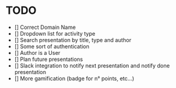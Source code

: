 # TODO

- [] Correct Domain Name
- [] Dropdown list for activity type
- [] Search presentation by title, type and author
- [] Some sort of authentication
- [] Author is a User
- [] Plan future presentations
- [] Slack integration to notify next presentation and notify done presentation
- [] More gamification (badge for n° points, etc...)